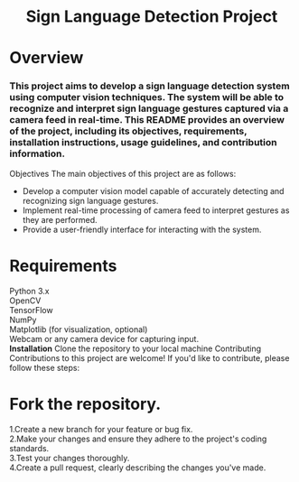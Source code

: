 <h1><center>Sign Language Detection Project</center></h1>
<h1><b>Overview</b></h1>
<h3><p>This project aims to develop a sign language detection system using computer vision techniques. The system will be able to recognize and interpret sign language gestures captured via a camera feed in real-time. This README provides an overview of the project, including its objectives, requirements, installation instructions, usage guidelines, and contribution information.</p></h3>
Objectives
The main objectives of this project are as follows:
<ul>
<li>Develop a computer vision model capable of accurately detecting and recognizing sign language gestures.</li>
<li>Implement real-time processing of camera feed to interpret gestures as they are performed.</li>
<li>Provide a user-friendly interface for interacting with the system.</li>
</ul>
<b><h1>Requirements</h1></b>
Python 3.x<br>
OpenCV<br>
TensorFlow <br>
NumPy<br>
Matplotlib (for visualization, optional)<br>
Webcam or any camera device for capturing input.<br>
<b>Installation</b>
Clone the repository to your local machine
Contributing
Contributions to this project are welcome! If you'd like to contribute, please follow these steps:

<b><h1>Fork the repository.</h1></b>
1.Create a new branch for your feature or bug fix.<br>
2.Make your changes and ensure they adhere to the project's coding standards.<br>
3.Test your changes thoroughly.<br>
4.Create a pull request, clearly describing the changes you've made.
